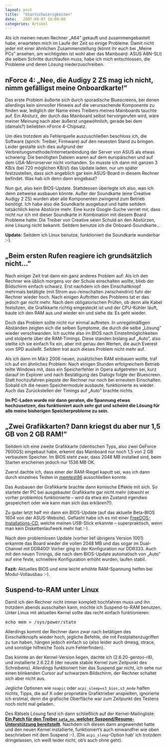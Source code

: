 ```yaml
---
layout: post
title:  "Startschwierigkeiten"
date:   2007-09-07 10:00:00
categories: Artikel
---
```




<p>
Als ich meinen neuen Rechner „A64” gekauft und zusammengebastelt habe,
erwarteten mich im Laufe der Zeit so einige Probleme. Damit nicht jeder mit
einer ähnlichen Zusammenstellung (könnt ihr euch bei „Meine PCs” ansehen, am
wichtigsten ist wohl aber das Mainboard: ASUS A8N-SLI) die selben Schritte
durchlaufen muss, habe ich mich entschlossen, die Probleme und deren Lösung
niederzuschreiben.
</p>

<h2>nForce 4: „Nee, die Audigy 2 ZS mag ich nicht, nimm gefälligst meine Onboardkarte!”</h2>
<p>
Das erste Problem äußerte sich durch sporadische Bluescreens, bei denen
allerdings kein sinnvoller Hinweis auf die verursachende Komponente zu finden
war, lediglich der Name eines Treibers meines Mainboards tauchte auf. Ein
Absturz, der durch das Mainboard selbst hervorgerufen wird, wäre meiner Meinung
nach aber äußerst ungewöhnlich, gerade bei dem (damals?) beliebten nForce
4-Chipsatz.
</p>
<p>
Um dies trotzdem als Fehlerquelle auszuschließen beschloss ich, die Software
(sprich: Treiber, Firmware) auf den neuesten Stand zu bringen. Leider gestalte
sich dies aufgrund der Verbreitungsmethode/Internetanbindung der Server von
ASUS als etwas schwierig: Die benötigten Dateien waren auf dem europäischen und
auf dem USA-Mirrorserver nicht vorhanden. So musste ich dann mit ganzen 3 KB/s
(bei 720 möglichen KB/s!) das Update laden, nur um später festzustellen, dass
sich angeblich gar kein ASUS-Board in diesem Rechner befindet. Was hab ich denn
dann eingebaut?
</p>
<p>
Nun gut, also kein BIOS-Update. Stattdessen überlegte ich also, was ich denn
zeitweise ausbauen könnte. Außer der Soundkarte (eine Creative Audigy 2 ZS)
wurden aber alle Komponenten zwingend zum Betrieb benötigt. Ich habe also die
Soundkarte ausgebaut und hatte seitdem tatsächlich keine Abstürze mehr. Eine
kurze Google-Suche verriet mir, dass nicht nur ich mit dieser Soundkarte in
Kombination mit diesem Board Probleme hatte: Die Treiber von Creative seien
Schuld an den Abstürzen, eine Lösung nicht bekannt. Seitdem benutze ich die
Onboard-Soundkarte…
</p>

<p>
<strong>Update:</strong> Seitdem ich Linux benutze, funktioniert die Soundkarte
wunderbar :-).
</p>

<h2>„Beim ersten Rufen reagiere ich grundsätzlich nicht…”</h2>
<p>
Nach einiger Zeit trat dann ein ganz anderes Problem auf: Als ich den Rechner
wie üblich morgens vor der Schule einschalten wollte, blieb der Bildschirm
einfach schwarz. Erst nachdem ich den Einschaltknopf mehrmals betätigte (mit
Strom aus-/einschalten zwischendrin) fuhr der Rechner wieder hoch. Nach einigen
Auftritten des Problems tat er das jedoch gar nicht mehr. Nach dem
obligatorischen Prüfen, ob denn alle Kabel festsitzen, die Grafikkarte richtig
eingesteckt ist und der CPU-Kühler läuft, baute ich den RAM aus und wieder ein
und siehe da: Es geht wieder.
</p>

<p>
Doch das Problem sollte nicht nur einmal auftreten. In unregelmäßigen Abständen
zeigten sich die selben Symptome, die durch die selbe „Lösung” wieder
verschwanden. Ich suchte also im BIOS nach Einstellmöglichkeiten und stolperte
über die RAM-Timings. Diese standen bislang auf „Auto”, also stellte ich sie
einfach fix ein, aber mit genau den Werten, die auch Everest vom SPD ausließt.
Seitdem trat auch dieses Problem nicht mehr auf.
</p>

<p>
Als ich dann im März 2006 neuen, zusätzlichen RAM einbauen wollte, traf ich auf
ein ähnliches Problem: Nach einigen Stunden erfolgreichem Betrieb teilte
Windows mit, dass ein Speicherfehler in Opera aufgetreten sei, kurz darauf im
Explorer und nach Bestätigung des Dialogs folgte der Bluescreen. Statt
hochzufahren piepste der Rechner nur noch bei erneutem Einschalten. Sobald ich
die neuen Speichermodule ausbaute, funktionierte es wieder. Auch das
Zurückstellen der Timings auf „Auto” brachte nichts.
</p>

<p>
<strong>Im PC-Laden wurde mir dann geraten, die Spannung etwas hochzusetzen,
das funktioniert auch sehr gut und scheint die Lösung für alle meine bisherigen
Speicherprobleme zu sein.</strong>
</p>

<h2>„Zwei Grafikkarten? Dann kriegst du aber nur 1,5 GB von 2 GB RAM!”</h2>

<p>
Seitdem ich eine zweite Grafikkarte (identischen Typs, also zwei GeForce
7600GS) eingebaut habe, erkennt das Mainboard nur noch 1,5 von 2 GB verbautem
Speicher. Im BIOS steht zwar, dass 2048 MB installed sind, beim Starten
erscheinen jedoch nur 1536 MB OK.
</p>

<p>
Zuerst dachte ich, dass einer der RAM-Riegel kaputt sei, was ich dann durch
einzelnes Testen in <a href="http://www.memtest86.com/" title="Memtest 86"
target="_blank">memtest86</a> ausschließen konnte.
</p>

<p>
Das Ausbauen der Grafikkarte brachte dann komische Effekte mit sich. So
startete der PC bei ausgebauter Grafikkarte gar nicht mehr (obwohl er vorher
problemlos funktionierte – wird da etwa ein Zustand irgendwo gespeichert oder
wie kann man sich das erklären?!).
</p>

<p>
Zu guter letzt half mir dann ein BIOS-Update (auf das aktuelle Beta-BIOS 1604
von der ASUS-Website). Geflasht habe ich es mit einer <a
href="http://www.freedos.org/" title="FreeDOS"
target="_blank">FreeDOS-Installations-CD</a>, welche meinen USB-Stick erkannte
– superpraktisch, wenn man kein Diskettenlaufwerk mehr hat :-).
</p>

<p>
Nach dem problemlosen Update (vorher lief übrigens Version 1001) erkannte das
Board wieder die vollen 2048 MB und das sogar im Dual-Channel mit DDR400!
Vorher ging in der Konfiguration nur DDR333. Auch mit den neuen Timings, die
nach dem BIOS-Update automatisch von „Auto” auf eine feste, schnellere
Konfiguration erhöht wurden, laufen stabil.
</p>

<p>
<strong>Fazit:</strong> Aktuelles BIOS und eine leicht erhöhte RAM-Spannung
helfen bei Modul-Vollausbau :-).</strong>
</p>

<h2>Suspend-to-RAM unter Linux</h2>
<p>
Damit ich den Rechner nicht immer komplett hochfahren muss und ihn trotzdem
abends ausschalten kann, möchte ich Suspend-to-RAM benutzen. Unter Linux mit
aktuellen Kernel sollte das recht einfach funktionieren:
</p>
<pre>echo mem &gt; /sys/power/state</pre>
<p>
Allerdings kommt der Rechner dann zwar nach betätigen des Einschaltknopfs
wieder hoch, jegliche Befehle, die mit Festplattenzugriffen zu tun haben,
hängen jedoch einfach so (also leider auch dmesg, strace, und sonstige
hilfreiche Tools zum Fehlerfinden).
</p>

<p>
Das könnte an der Kernel-Version liegen, dachte ich (2.6.20-gentoo-r8), und
installierte 2.6.22.6 (der neuste stabile Kernel zum Zeitpunkt des Schreibens).
Allerdings funktioniert hier das Suspend gar nicht, ich sehe nur einen
blinkenden Cursor auf schwarzem Bildschirm, der Rechner schaltet sich aber
nicht aus.
</p>

<p>
Jegliche Optionen wie <code>noapic</code> oder
<code>acpi_sleep=s3_bios,s3_mode</code> halfen nichts, Tipps, die auf X oder
proprietäre Grafiktrieber anspielten, ignorierte ich erstmal, denn die
grafische Oberfläche war zum Zeitpunkt des Testens noch nicht mal geladen.
</p>

<p>
Des Rätsels Lösung fand ich dann schließlich auf der Kernel-Mailingliste: <a
href="http://lkml.org/lkml/2007/1/3/249" title="Linux Kernel Mailingliste:
Patch für sata_nv" target="_blank"><strong>Ein Patch für den Treiber
<code>sata_nv</code>, welcher Suspend/Resume-Unterstützung
bereitstellt</strong></a>. Nachdem ich diesen dann angewendet hatte und den
neuen Kernel installierte, funktioniert’s auch einwandfrei wie oben beschrieben
mit dem Suspend :-). (Die <code>acpi_sleep</code>-Option hab’ ich trotzdem
dringelassen, ich weiß leider nicht, ob’s auch ohne geht).
</p>
